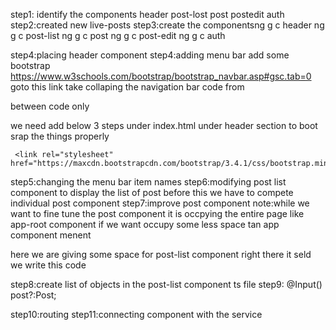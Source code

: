 step1: identify the components
       header
       post-lost
       post
       postedit
       auth
step2:created new live-posts
step3:create the componentsng g c header
      ng g c post-list
      ng g c post
      ng g c post-edit
      ng g c auth

step4:placing header component
step4:adding menu bar 
   add some bootstrap
   https://www.w3schools.com/bootstrap/bootstrap_navbar.asp#gsc.tab=0
   goto this link take collaping the navigation bar code 
   from  <nav>between code only</nav>

   we need add below 3 steps under index.html under header section to boot srap the things properly

     <link rel="stylesheet" href="https://maxcdn.bootstrapcdn.com/bootstrap/3.4.1/css/bootstrap.min.css">
  <script src="https://ajax.googleapis.com/ajax/libs/jquery/3.6.3/jquery.min.js"></script>
  <script src="https://maxcdn.bootstrapcdn.com/bootstrap/3.4.1/js/bootstrap.min.js"></script>

step5:changing the menu bar item names
step6:modifying post list component to display the list of post
before this we have to compete individual post component
step7:improve post component
note:while we want to fine tune the post component it is occpying the entire page like app-root component if we want occupy some less space tan app component menent 

here we are giving some space for post-list component right there it seld we write this code

<div class="container">
  <div class="row">
    <div class="col-sm-6">
      <app-post-list></app-post-list>
    </div>
  </div>
</div>

step8:create list of objects in the post-list component ts file 
step9:
 @Input() post?:Post;

step10:routing
step11:connecting component with the service

      